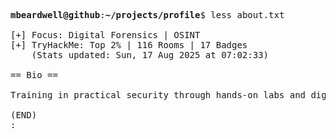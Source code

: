 <pre>

<strong>mbeardwell@github</strong>:<strong>~/projects/profile</strong>$ less about.txt

[+] Focus: Digital Forensics | OSINT
[+] TryHackMe: Top 2% | 116 Rooms | 17 Badges
    (Stats updated: Sun, 17 Aug 2025 at 07:02:33)

== Bio ==

Training in practical security through hands-on labs and digital investigations.

(END)
:
</pre>
